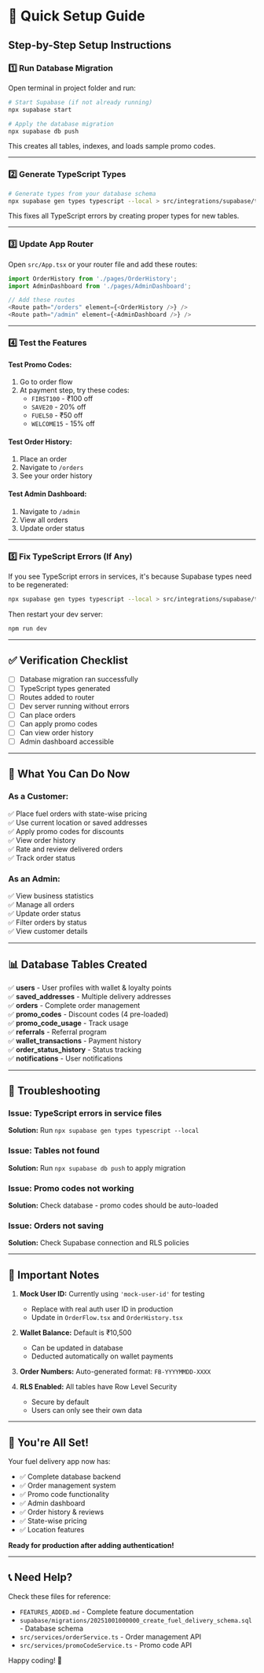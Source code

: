 # 🚀 Quick Setup Guide

## Step-by-Step Setup Instructions

### 1️⃣ Run Database Migration

Open terminal in project folder and run:

```bash
# Start Supabase (if not already running)
npx supabase start

# Apply the database migration
npx supabase db push
```

This creates all tables, indexes, and loads sample promo codes.

---

### 2️⃣ Generate TypeScript Types

```bash
# Generate types from your database schema
npx supabase gen types typescript --local > src/integrations/supabase/types.ts
```

This fixes all TypeScript errors by creating proper types for new tables.

---

### 3️⃣ Update App Router

Open `src/App.tsx` or your router file and add these routes:

```typescript
import OrderHistory from './pages/OrderHistory';
import AdminDashboard from './pages/AdminDashboard';

// Add these routes
<Route path="/orders" element={<OrderHistory />} />
<Route path="/admin" element={<AdminDashboard />} />
```

---

### 4️⃣ Test the Features

#### Test Promo Codes:
1. Go to order flow
2. At payment step, try these codes:
   - `FIRST100` - ₹100 off
   - `SAVE20` - 20% off
   - `FUEL50` - ₹50 off
   - `WELCOME15` - 15% off

#### Test Order History:
1. Place an order
2. Navigate to `/orders`
3. See your order history

#### Test Admin Dashboard:
1. Navigate to `/admin`
2. View all orders
3. Update order status

---

### 5️⃣ Fix TypeScript Errors (If Any)

If you see TypeScript errors in services, it's because Supabase types need to be regenerated:

```bash
npx supabase gen types typescript --local > src/integrations/supabase/types.ts
```

Then restart your dev server:

```bash
npm run dev
```

---

## ✅ Verification Checklist

- [ ] Database migration ran successfully
- [ ] TypeScript types generated
- [ ] Routes added to router
- [ ] Dev server running without errors
- [ ] Can place orders
- [ ] Can apply promo codes
- [ ] Can view order history
- [ ] Admin dashboard accessible

---

## 🎯 What You Can Do Now

### As a Customer:
✅ Place fuel orders with state-wise pricing  
✅ Use current location or saved addresses  
✅ Apply promo codes for discounts  
✅ View order history  
✅ Rate and review delivered orders  
✅ Track order status  

### As an Admin:
✅ View business statistics  
✅ Manage all orders  
✅ Update order status  
✅ Filter orders by status  
✅ View customer details  

---

## 📊 Database Tables Created

✅ **users** - User profiles with wallet & loyalty points  
✅ **saved_addresses** - Multiple delivery addresses  
✅ **orders** - Complete order management  
✅ **promo_codes** - Discount codes (4 pre-loaded)  
✅ **promo_code_usage** - Track usage  
✅ **referrals** - Referral program  
✅ **wallet_transactions** - Payment history  
✅ **order_status_history** - Status tracking  
✅ **notifications** - User notifications  

---

## 🐛 Troubleshooting

### Issue: TypeScript errors in service files
**Solution:** Run `npx supabase gen types typescript --local`

### Issue: Tables not found
**Solution:** Run `npx supabase db push` to apply migration

### Issue: Promo codes not working
**Solution:** Check database - promo codes should be auto-loaded

### Issue: Orders not saving
**Solution:** Check Supabase connection and RLS policies

---

## 📝 Important Notes

1. **Mock User ID:** Currently using `'mock-user-id'` for testing
   - Replace with real auth user ID in production
   - Update in `OrderFlow.tsx` and `OrderHistory.tsx`

2. **Wallet Balance:** Default is ₹10,500
   - Can be updated in database
   - Deducted automatically on wallet payments

3. **Order Numbers:** Auto-generated format: `FB-YYYYMMDD-XXXX`

4. **RLS Enabled:** All tables have Row Level Security
   - Secure by default
   - Users can only see their own data

---

## 🎉 You're All Set!

Your fuel delivery app now has:
- ✅ Complete database backend
- ✅ Order management system
- ✅ Promo code functionality
- ✅ Admin dashboard
- ✅ Order history & reviews
- ✅ State-wise pricing
- ✅ Location features

**Ready for production after adding authentication!**

---

## 📞 Need Help?

Check these files for reference:
- `FEATURES_ADDED.md` - Complete feature documentation
- `supabase/migrations/20251001000000_create_fuel_delivery_schema.sql` - Database schema
- `src/services/orderService.ts` - Order management API
- `src/services/promoCodeService.ts` - Promo code API

Happy coding! 🚀
